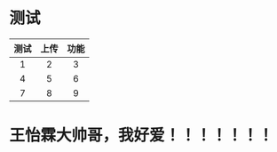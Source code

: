 # 测试

| 测试 | 上传 | 功能 |
| :--: | :--: | :--: |
| 1 | 2 | 3 |
| 4 | 5 | 6 |
| 7 | 8 | 9 |

# 王怡霖大帅哥，我好爱！！！！！！！
